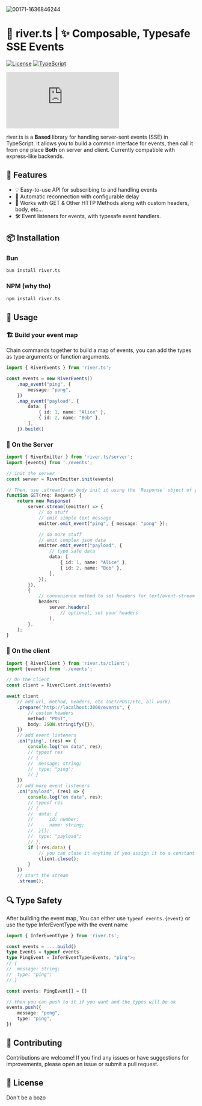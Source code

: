 ![00171-1636846244](https://github.com/Bewinxed/river.ts/assets/9145989/091aba33-d05b-496e-a44b-aa59e9ff469d)
# 🌊 river.ts | ✨ Composable, Typesafe SSE Events

[![License](https://img.shields.io/badge/License-MIT-blue.svg)](https://opensource.org/licenses/MIT)
[![TypeScript](https://img.shields.io/badge/TypeScript-4.3.5-blue.svg)](https://www.typescriptlang.org/)
<!-- npm library link -->
[![npm](https://img.shields.io/npm/v/river.ts)](https://www.npmjs.com/package/river.ts)

river.ts is a **Based** library for handling server-sent events (SSE) in TypeScript. It allows you to build a common interface for events, then call it from one place **Both** on server and client.
Currently compatible with express-like backends.

## 🌟 Features
- 💡 Easy-to-use API for subscribing to and handling events
- 🔄 Automatic reconnection with configurable delay
- 🔌 Works with GET & Other HTTP Methods along with custom headers, body, etc...
- 🛠️ Event listeners for events, with typesafe event handlers.

## 📦 Installation
### Bun
```bash
bun install river.ts
```
### NPM (why tho)
```bash
npm install river.ts
```

## 🚀 Usage
### 🏗 Build your event map
Chain commands together to build a map of events, you can add the types as type arguments or function arguments.
```typescript
import { RiverEvents } from 'river.ts';

const events = new RiverEvents()
	.map_event("ping", {
		message: "pong",
	})
	.map_event("payload", {
		data: [
			{ id: 1, name: "Alice" },
			{ id: 2, name: "Bob" },
		],
	}).build()
```
### 🌠 On the Server
```typescript
import { RiverEmitter } from 'river.ts/server';
import {events} from './events';

// init the server
const server = RiverEmitter.init(events)

// Then, use .stream() as body init it using the `Response` object of your framework
function GET(req: Request) {
	return new Response(
		server.stream((emitter) => {
			// do stuff
			// emit simple text message
			emitter.emit_event("ping", { message: "pong" });

			// do more stuff
			// emit complex json data
			emitter.emit_event("payload", {
				// type safe data
				data: [
					{ id: 1, name: "Alice" },
					{ id: 2, name: "Bob" },
				],
			});
		}),
		{
			// convenience method to set headers for text/event-stream
			headers:
				server.headers(
					// optional, set your headers
				),
		},
	);
}
```
### 🚀 On the client
```typescript
import { RiverClient } from 'river.ts/client';
import {events} from './events';

// On the client
const client = RiverClient.init(events)

await client
	// add url, method, headers, etc (GET/POST/Etc, all work)
	.prepare("http://localhost:3000/events", {
		// custom headers
		method: "POST",
		body: JSON.stringify({}),
	})
	// add event listeners
	.on("ping", (res) => {
		console.log("on data", res);
		// typeof res
		// {
		// 	message: string;
		// 	type: "ping";
		// }
	})
	// add more event listeners
	.on("payload", (res) => {
		console.log("on data", res);
		// typeof res
		// {
		// 	data: {
		// 		id: number;
		// 		name: string;
		// 	}[];
		// 	type: "payload";
		// };
		if (!res.data) {
			// you can close it anytime if you assign it to a constant beforehand
			client.close();
		}
	})
	// start the stream
	.stream();
```
## 🔍 Type Safety
After building the event map, You can either use `typeof events.{event}` or use the type InferEventType with the event name
```typescript
import { InferEventType } from 'river.ts';

const events = ....build()
type Events = typeof events
type PingEvent = InferEventType<Events, "ping">;
// {
// 	message: string;
// 	type: "ping";
// }

const events: PingEvent[] = []

// then you can push to it if you want and the types will be ok
events.push({
	message: "pong",
	type: "ping",
})
```

## 🎉 Contributing
Contributions are welcome! If you find any issues or have suggestions for improvements, please open an issue or submit a pull request.

## 📄 License
Don't be a bozo
